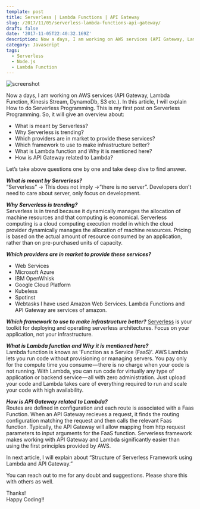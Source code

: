 ```yaml
---
template: post
title: Serverless | Lambda Functions | API Gateway
slug: /2017/11/05/serverless-lambda-functions-api-gateway/
draft: false
date: '2017-11-05T22:40:32.169Z'
description: Now a days, I am working on AWS services (API Gateway, Lambda Function, Kinesis Stream, DynamoDb, S3 etc.). In this article, I will explain How to do Serverless Programming...
category: Javascript
tags:
  - Serverless
  - Node.js
  - Lambda Function
---
```

![screenshot](/media/image1.jpg)

Now a days, I am working on AWS services (API Gateway, Lambda Function, Kinesis Stream, DynamoDb, S3 etc.). In this article, I will explain How to do Serverless Programming.
This is my first post on Serverless Programming. So, it will give an overview about:

* What is meant by Serverless?
* Why Serverless is trending?
* Which providers are in market to provide these services?
* Which framework to use to make infrastructure better?
* What is Lambda function and Why it is mentioned here?
* How is API Gateway related to Lambda?

Let’s take above questions one by one and take deep dive to find answer.  

_**What is meant by Serverless?**_\
“Serverless” → This does not imply →“there is no server”. Developers don’t need to care about server, only focus on development.  

_**Why Serverless is trending?**_\
Serverless is in trend because it dynamically manages the allocation of machine resources and that computing is economical. Serverless computing is a cloud computing execution model in which the cloud provider dynamically manages the allocation of machine resources. Pricing is based on the actual amount of resource consumed by an application, rather than on pre-purchased units of capacity.  

_**Which providers are in market to provide these services?**_

* Web Services
* Microsoft Azure
* IBM OpenWhisk
* Google Cloud Platform
* Kubeless
* Spotinst
* Webtasks
  I have used Amazon Web Services. Lambda Functions and API Gateway are services of amazon.  

_**Which framework to use to make infrastructure better?**_
[Serverless](https://serverless.com) is your toolkit for deploying and operating serverless architectures. Focus on your application, not your infrastructure.  

_**What is Lambda function and Why it is mentioned here?**_\
Lambda function is knows as 'Function as a Service (FaaS)'. AWS Lambda lets you run code without provisioning or managing servers. You pay only for the compute time you consume — there is no charge when your code is not running. With Lambda, you can run code for virtually any type of application or backend service — all with zero administration. Just upload your code and Lambda takes care of everything required to run and scale your code with high availability.  

_**How is API Gateway related to Lambda?**_\
Routes are defined in configuration and each route is associated with a Faas Function. When an API Gateway recieves a request, it finds the routing configuration matching the request and then calls the relevant Faas function. Typically, the API Gateway will allow mapping from http request parameters to input arguments for the FaaS function. Serverless framework makes working with API Gateway and Lambda significantly easier than using the first principles provided by AWS.  

In next article, I will explain about “Structure of Serverless Framework using Lambda and API Gateway.”  

You can reach out to me for any doubt and suggestions. Please share this with others as well.  

Thanks!\
Happy Coding!!
